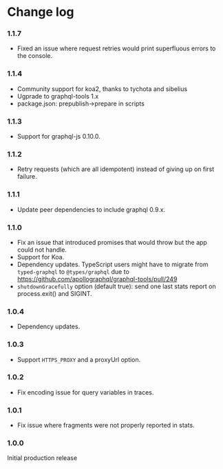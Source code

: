 # Change log

### 1.1.7
* Fixed an issue where request retries would print superfluous errors to the console.

### 1.1.4
* Community support for koa2, thanks to tychota and sibelius
* Ugprade to graphql-tools 1.x
* package.json: prepublish->prepare in scripts

### 1.1.3
* Support for graphql-js 0.10.0.

### 1.1.2
* Retry requests (which are all idempotent) instead of giving up on first failure.

### 1.1.1
* Update peer dependencies to include graphql 0.9.x.

### 1.1.0
* Fix an issue that introduced promises that would throw but the app could not handle.
* Support for Koa.
* Dependency updates.
  TypeScript users might have to migrate from `typed-graphql` to `@types/graphql`
  due to https://github.com/apollographql/graphql-tools/pull/249
* `shutdownGracefully` option (default true): send one last stats report on process.exit() and SIGINT.

### 1.0.4
* Dependency updates.

### 1.0.3
* Support `HTTPS_PROXY` and a proxyUrl option.

### 1.0.2
* Fix encoding issue for query variables in traces.

### 1.0.1
* Fix issue where fragments were not properly reported in stats.

### 1.0.0

Initial production release
